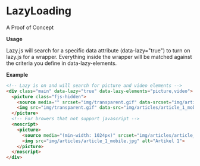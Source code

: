 LazyLoading
===========

A Proof of Concept

**Usage**

Lazy.js will search for a specific data attribute (data-lazy="true") to turn on lazy.js for a wrapper. Everything inside the wrapper will be matched against the criteria you define in data-lazy-elements.

**Example**
```html
<!-- Lazy is on and will search for picture and video elements -->
<div class="main" data-lazy="true" data-lazy-elements="picture,video">
  <picture class="fjs-hidden">
    <source media="" srcset="img/transparent.gif" data-srcset="img/articles/article_1.jpg">
    <img src="img/transparent.gif" data-src="img/articles/article_1_mobile.jpg" alt="">
  </picture>
  <!-- For browers that not support javascript -->
  <noscript>
    <picture>
      <source media="(min-width: 1024px)" srcset="img/articles/article_1.jpg">
      <img src="img/articles/article_1_mobile.jpg" alt="Artikel 1">
    </picture>
  </noscript>
</div>
```
